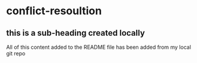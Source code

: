 # conflict-resoultion

## this is a sub-heading created locally

All of this content added to the README file has been added from my local git repo
